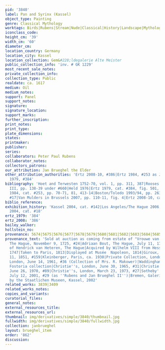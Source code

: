 ```yaml
---
pid: '3840'
label: Pan and Syrinx (Kassel)
object_type: Painting
genre: Classical Mythology
worktags: Birds|Rubens|Stream|Nude|Classical|History|Landscape|Mythological|Flowers
iconclass_code:
height_cm: '39'
width_cm: '60'
diameter_cm:
location_country: Germany
location_city: Kassel
location_collection: Gem&#228;ldegalerie Alte Meister
public_collection_info: 'inv. # GK 1229'
most_recent_sale_notes:
private_collection_info:
collection_type: Public
realdate: ca. 1617
medium: Oil
medium_notes:
support: Panel
support_notes:
signature:
signature_location:
support_marks:
further_inscription:
print_notes:
print_type:
plate_dimensions:
states:
printmaker:
publisher:
series:
collaborators: Peter Paul Rubens
collaborator_notes:
collectors_patrons:
our_attribution: Jan Brueghel the Elder
other_attribution_authorities: 'Ertz 2008-10, #386|Ertz 1984, #253 as Jan the Younger|Ertz
  1979, #384'
bibliography: 'Hoet and Terwesten 1752-70, vol. 1, pp. 311, 387|Rooses 1890, vol.
  III, pp. 138-39 under #660|Held 1976|Ertz 1979, cat. #384, fig. 501, pp. 417-418|Ertz
  1984, cat. #253, pp. 70-71, 81, 413-14|Boston/Toledo 1993/94, pp. 261-62 under cat.
  #17|Van Mulders in Brussels 2007, pp. 110-11, fig. 4|Ertz 2008-10, cat. #386'
biblio_reference:
exhibition_history: 'Kassel 2004, cat. #142|Los Angeles/The Hague 2006, cat. #5|Kassel/Frankfurt
  2004, cat. #18'
ertz_1979: '384'
ertz_2008: '386'
bailey_walker:
hollstein_no:
provenance: 5674|5675|5676|5677|5678|5679|5680|5681|5682|5683|5684|5685|5686|5687|5688|5689|5690|5691
provenance_text: 'Sold at auction as coming from estate of "Vrouwe van Ste. Anneland",
  The Hague, November 9, 1725, #24|Adriaan Bout, The Hague, July 11, 1733, #39|Collection
  of Hendrick van Heteren, The Hague|Acquired by Wilhelm VIII from Hessen-Kassel,
  1747|Taken to Paris, 1813|Displayed at Musée  Napoleon, 1814|Giroux, Paris, February
  11, 1851, #159|Kleinberger, Paris, ca. 1930|Private Collection, London, ca. 1934|Sotheby''s,
  London, June 14, 1961, #36 (Collection of Mrs. R. Makower)|Waddingham|Liechtenstein,
  Fostoria collection|Christie''s, London, June 30, 1965, #31|Christie''s, London,
  June 26, 1970, #89|Christie''s, London, March 23, 1973, #27|Sotheby''s, London,
  July 12, 2001, #29 (as ''Rubens and Jan Brueghel II'')|Bremen, Galerie Neuse|Reacquired
  by the Staatlichen Museen, Kassel, 2002'
related_works: 3839|3409
related_works_notes:
copies_and_variants:
curatorial_files:
general_notes:
external_resources_title:
external_resources_url:
thumbnail: img/derivatives/simple/3840/thumbnail.jpg
fullwidth: img/derivatives/simple/3840/fullwidth.jpg
collection: janbrueghel
layout: brueghel_item
order: '862'
discussion:
---
```

